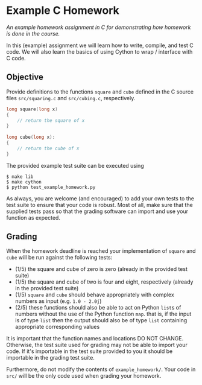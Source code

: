 # Example C Homework

*An example homework assignment in C for demonstrating how homework is done in
the course.*

In this (example) assignment we will learn how to write, compile, and test C
code. We will also learn the basics of using Cython to wrap / interface with C
code.

## Objective

Provide definitions to the functions `square` and `cube` defined in the C source
files `src/squaring.c` and `src/cubing.c`, respectively.

```c
long square(long x)
{
    // return the square of x
}
    
long cube(long x):
{
    // return the cube of x
}
```

The provided example test suite can be executed using

```
$ make lib
$ make cython
$ python test_example_homework.py
```

As always, you are welcome (and encouraged) to add your own tests to the test
suite to ensure that your code is robust. Most of all, make sure that the
supplied tests pass so that the grading software can import and use your
function as expected.

## Grading

When the homework deadline is reached your implementation of `square` and `cube`
will be run against the following tests:

* (1/5) the square and cube of zero is zero (already in the provided test suite)
* (1/5) the square and cube of two is four and eight, respectively (already in
  the provided test suite)
* (1/5) `square` and `cube` should behave appropriately with complex numbers as
  input (e.g. `1.0 - 2.0j`)
* (2/5) these functions should also be able to act on Python `list`s of numbers
  without the use of the Python function `map`. that is, if the input is of type
  `list` then the output should also be of type `list` containing appropriate
  corresponding values

It is important that the function names and locations DO NOT CHANGE. Otherwise,
the test suite used for grading may not be able to import your code. If it's
importable in the test suite provided to you it should be importable in the
grading test suite.

Furthermore, do not modify the contents of `example_homework/`. Your code in
`src/` will be the only code used when grading your homework.
